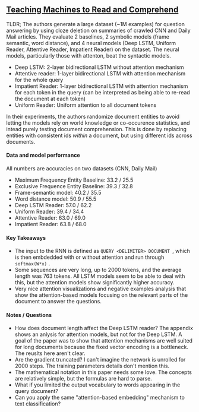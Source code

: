 ## [Teaching Machines to Read and Comprehend](http://arxiv.org/abs/1506.03340)

TLDR; The authors generate a large dataset (~1M examples) for question answering by using cloze deletion on summaries of crawled CNN and Daily Mail articles. They evaluate 2 baselines, 2 symbolic models (frame semantic, word distance), and 4 neural models (Deep LSTM, Uniform Reader, Attentive Reader, Impatient Reader) on the dataset. The neural models, particularly those with attenton, beat the syntactic models.

- Deep LSTM: 2-layer bidirectional LSTM without attention mechanism
- Attentive reader: 1-layer bidirectional LSTM with attention mechanism for the whole query
- Impatient Reader: 1-layer bidirectional LSTM with attention mechanism for each token in the query (can be interpreted as being able to re-read the document at each token)
- Uniform Reader: Uniform attention to all document tokens

In their experiments, the authors randomize document entities to avoid letting the models rely on world knowledge or co-occurence statistics, and intead purely testing document comprehension. This is done by replacing entities with consistent ids *within* a document, but using different ids across documents.

#### Data and model performance

All numbers are accuracies on two datasets (CNN, Daily Mail)

- Maximum Frequency Entity Baseline: 33.2 / 25.5
- Exclusive Frequence Entity Baseline: 39.3 / 32.8
- Frame-semantic model: 40.2 / 35.5
- Word distance model: 50.9 / 55.5
- Deep LSTM Reader: 57.0 / 62.2
- Uniform Reader: 39.4 / 34.4
- Attentive Reader: 63.0 / 69.0
- Impatient Reader: 63.8 / 68.0


#### Key Takeaways

- The input to the RNN is defined as `QUERY <DELIMITER> DOCUMENT `, which is then embdedded with or without attention and run through `softmax(W*x)` .
- Some sequences are very long, up to 2000 tokens, and the average length was 763 tokens. All LSTM models seem to be able to deal with this, but the attention models show significantly higher accuracy.
- Very nice attention visualizations and negative examples analysis that show the attention-based models focusing on the relevant parts of the document to answer the questions.


#### Notes / Questions

- How does document length affect the Deep LSTM reader? The appendix shows an anlysis for attention models, but not for the Deep LSTM. A goal of the paper was to show that attention mechanisms are well suited for long documents because the fixed vector encoding is a bottleneck. The reuslts here aren't clear.
- Are the gradient truncated? I can't imagine the network is unrolled for 2000 steps. The training parameters details don't mention this.
- The mathematical notation in this paper needs some love. The concepts are relatively simple, but the formulas are hard to parse.
- What if you limited the output vocabulary to words appearing in the query document?
- Can you apply the same "attention-based embedding" mechanism to text classification?
